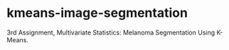 # kmeans-image-segmentation
3rd Assignment, Multivariate Statistics: Melanoma Segmentation Using K-Means.
